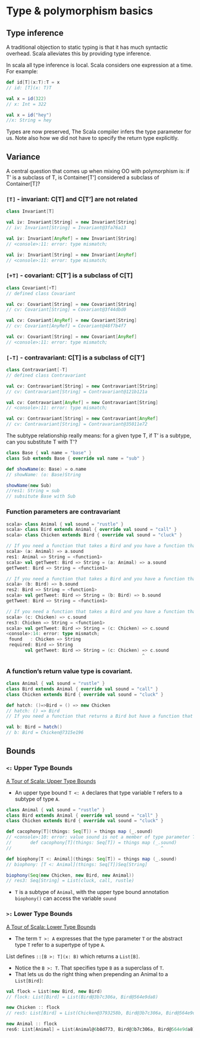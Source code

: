 # Type & polymorphism basics

## Type inference
A traditional objection to static typing is that it has much syntactic overhead. Scala alleviates this by providing type inference.

In scala all type inference is local. Scala considers one expression at a time. For example:
```scala
def id[T](x:T):T = x
// id: [T](x: T)T

val x = id(322)
// x: Int = 322

val x = id("hey")
//x: String = hey
```

Types are now preserved, The Scala compiler infers the type parameter for us. Note also how we did not have to specify the return type explicitly.

## Variance
A central question that comes up when mixing OO with polymorphism is: if T’ is a subclass of T, is Container[T’] considered a subclass of Container[T]?

### ```[T]``` - invariant: C[T] and C[T’] are not related
```scala
class Invariant[T]

val iv: Invariant[String] = new Invariant[String]
// iv: Invariant[String] = Invariant@3fa76a13

val iv: Invariant[AnyRef] = new Invariant[String]
// <console>:11: error: type mismatch;

val iv: Invariant[String] = new Invariant[AnyRef]
// <console>:11: error: type mismatch;
```

### ```[+T]``` - covariant: C[T’] is a subclass of C[T]
```scala
class Covariant[+T]
// defined class Covariant

val cv: Covariant[String] = new Covariant[String]
// cv: Covariant[String] = Covariant@3f44dbd0

val cv: Covariant[AnyRef] = new Covariant[String]
// cv: Covariant[AnyRef] = Covariant@48f7b4f7

val cv: Covariant[String] = new Covariant[AnyRef]
// <console>:11: error: type mismatch;
```

### ```[-T]``` - contravariant: C[T] is a subclass of C[T’]
```scala
class Contravariant[-T]
// defined class Contravariant

val cv: Contravariant[String] = new Contravariant[String]
// cv: Contravariant[String] = Contravariant@121b121a

val cv: Contravariant[AnyRef] = new Contravariant[String]
// <console>:11: error: type mismatch;

val cv: Contravariant[String] = new Contravariant[AnyRef]
// cv: Contravariant[String] = Contravariant@35011e72
```

The subtype relationship really means: for a given type T, if T’ is a subtype, can you substitute T with T'?
```scala
class Base { val name = "base" }
class Sub extends Base { override val name = "sub" }

def showName(o: Base) = o.name
// showName: (o: Base)String

showName(new Sub)
//res1: String = sub
// subsitute Base with Sub
```

### Function parameters are contravariant
```scala
scala> class Animal { val sound = "rustle" }
scala> class Bird extends Animal { override val sound = "call" }
scala> class Chicken extends Bird { override val sound = "cluck" }

// If you need a function that takes a Bird and you have a function that takes an Animal, that's OK.
scala> (a: Animal) => a.sound
res1: Animal => String = <function1>
scala> val getTweet: Bird => String = (a: Animal) => a.sound
getTweet: Bird => String = <function1>

// If you need a function that takes a Bird and you have a function that takes a Bird, that's OK.
scala> (b: Bird) => b.sound
res2: Bird => String = <function1>
scala> val getTweet: Bird => String = (b: Bird) => b.sound
getTweet: Bird => String = <function1>

// If you need a function that takes a Bird and you have a function that takes a Chicken, that's NOT OK.
scala> (c: Chicken) => c.sound
res3: Chicken => String = <function1>
scala> val getTweet: Bird => String = (c: Chicken) => c.sound
<console>:14: error: type mismatch;
 found   : Chicken => String
 required: Bird => String
       val getTweet: Bird => String = (c: Chicken) => c.sound
                                                   ^
```

### A function’s return value type is covariant.
```scala
class Animal { val sound = "rustle" }
class Bird extends Animal { override val sound = "call" }
class Chicken extends Bird { override val sound = "cluck" }

def hatch: ()=>Bird = () => new Chicken
// hatch: () => Bird
// If you need a function that returns a Bird but have a function that returns a Chicken, that’s great.

val b: Bird = hatch()
// b: Bird = Chicken@7315e196
```

## Bounds

### ```<:``` Upper Type Bounds
[A Tour of Scala: Upper Type Bounds](http://www.scala-lang.org/old/node/136)
- An upper type bound ```T <: A``` declares that type variable ```T``` refers to a subtype of type ```A```. 

```scala
class Animal { val sound = "rustle" }
class Bird extends Animal { override val sound = "call" }
class Chicken extends Bird { override val sound = "cluck" }

def cacophony[T](things: Seq[T]) = things map (_.sound)
// <console>:10: error: value sound is not a member of type parameter T
//       def cacophony[T](things: Seq[T]) = things map (_.sound)
//                                                        ^

def biophony[T <: Animal](things: Seq[T]) = things map (_.sound)
// biophony: [T <: Animal](things: Seq[T])Seq[String]

biophony(Seq(new Chicken, new Bird, new Animal))
// res3: Seq[String] = List(cluck, call, rustle)
```
- ```T``` is a subtype of ```Animal```, with the upper type bound annotation ```biophony()``` can access the variable ```sound```

### ```>:``` Lower Type Bounds
[A Tour of Scala: Lower Type Bounds](http://www.scala-lang.org/old/node/137)
- The term ```T >: A``` expresses that the type parameter ```T``` or the abstract type ```T``` refer to a supertype of type ```A```.

List defines ```::[B >: T](x: B)``` which returns a ```List[B]```. 
- Notice the ```B >: T```. That specifies type ```B``` as a superclass of ```T```. 
- That lets us do the right thing when prepending an Animal to a ```List[Bird]```:
```scala
val flock = List(new Bird, new Bird)
// flock: List[Bird] = List(Bird@3b7c306a, Bird@564e9da8)

new Chicken :: flock
// res5: List[Bird] = List(Chicken@3793258b, Bird@3b7c306a, Bird@564e9da8)

new Animal :: flock
res6: List[Animal] = List(Animal@6b8d773, Bird@3b7c306a, Bird@564e9da8)
```

